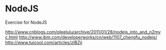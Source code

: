 # NodeJS
Exercise for NodeJS


http://www.cnblogs.com/qleelulu/archive/2011/01/28/nodejs_into_and_n2mvc.html
http://www.ibm.com/developerworks/cn/web/1107_chengfu_nodejs/
http://www.tuicool.com/articles/zIBZji
